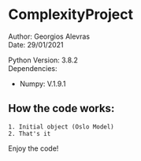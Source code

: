 # ComplexityProject #

Author: Georgios Alevras \
Date: 29/01/2021


Python Version: 3.8.2 \
Dependencies:
- Numpy: V.1.9.1


## How the code works: ##

    1. Initial object (Oslo Model)
    2. That's it


Enjoy the code!